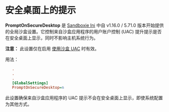 # 安全桌面上的提示

**PromptOnSecureDesktop** 是 [Sandboxie Ini](SandboxieIni.md) 中自 v1.16.0 / 5.71.0 版本开始提供的全局沙盒设置。它控制来自沙盒应用程序的用户账户控制 (UAC) 提升提示是否在安全桌面上显示，同时不影响主机系统行为。

**注意：** 此设置仅在启用 [使用沙盒 UAC](UseSandboxieUAC.md) 时有效。

用法：

```ini
   .
   .
   .
   [GlobalSettings]
   PromptOnSecureDesktop=n
```

此设置确保来自沙盒应用程序的 UAC 提示不会在安全桌面上显示，即使系统配置为其他方式。
